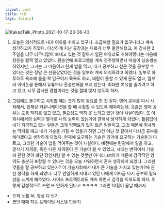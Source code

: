 ```yaml
---
layout: post
title: 여유 
tags: [diary]
---
```


![KakaoTalk_Photo_2021-10-17-23-36-43](https://user-images.githubusercontent.com/50545088/137632339-f260d716-4396-4337-b0db-ac93915f4305.jpeg)

1. 오늘은 의식적으로 내가 여유를 취하고 있구나, 조급해할 필요가 없구나라고 계속 생각하고자 하였다. 이상하게 지난 출장과는 다르게 너무 불안해했고, 이 감사한 2주일을 너무 터무니없이 보내고 있는 것 같아서 일단 여유라도 취해야겠다는 마음에 창문을 활짝 열고 있었다. 환승연애 프로그램을 계속 정주행하면서 마음이 싱숭생숭하였지만, 그거는 그 마음이고 현재 밥을 먹고, 내가 공부하고 싶은 것을 공부할 수 있다는 것은 정말 큰 선물같았다는 것을 일부러 계속 의식하려고 하였다. 일부로 하루하루 욕조에 물을 꽉 담구어서 목욕도 하고, 바람이 통할 수 있게 문도 열고, 일부러 이어폰을 통해서 유튜브나 환승연애를 보지 않는다. 최대한 여유를 즐기려고 하고 있고, 너무 감사한 경험이라는 것을 절대 잊지 않도록 하자.

2. 그럼에도 불구하고 샤워할 떄는 크게 많이 동요를 친 것 같다. 영어 공부를 다시 시작해서, 업체랑 커뮤니케이션을 할 때 수월할 수 있도록 해야하는데, 요즘은 영어 공부는 도통 하지를 않고 있고, 필요성도 딱히 못 느끼고 있던 것이 사실이었다. 또 이 회사에서의 실력과 별개로 나의 실력이 있는가에 관해서 생각하게 되었다. 틀림없이 내가 지금하고 있는 일들은 크게 임팩트가 있지 않은 일들이고, 그것 때문에 회사라는 딱지를 뗴고 내가 기술을 가질 수 있을까 하면 그건 아닌 것 같아서 다시금 공부를 해야겠다고 생각하게 되었다. 현재에 요구하는 기술은 과거에 요구하는 기술들과 다르고, 그러한 기술이 밥을 먹여주는 것이 사실이다. 예전에는 탄광에서 일을 하고, 굴삭기 자격증, 혹은 다른 자격증이 큰 기술이 될 수 있었고, 시대는 변하여서 기술에 관한 것이 비단 장인처럼 할 수 있는 것뿐만 아니라 art이기 때문에 감각적인 영역도 충분히 포함될 수 있다는 것을 오늘 샤워하면서 혼자 생각하게 되었다. 그러한 것들을 잘 공부하고 있는가? 이 기술사회에서 내가 큰 기술을 가지고 있는가?에 관한 생각을 하게 되었다. 너무 안일하게 지내고 있던 나에게 이따금 다시 공부의 필요성을 느끼게 해주었다. 사이드 프로젝트라도 계속 하면서 감각을 익히도록 하자. 이렇게 감성적으로 쓰면 또 안하게 된다고 ㅋㅋㅋㅋ 그러면 10월이 끝날 때까지

* 오픽 노잼 AL 영상 다 보기 
* 코인 매매 자동 트레이딩 시스템 만들기 